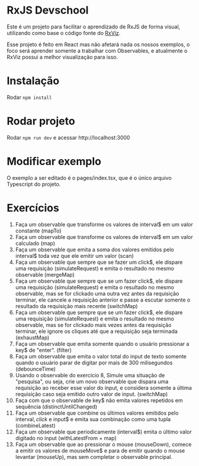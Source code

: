 # RxJS Devschool

Este é um projeto para facilitar o aprendizado de RxJS de forma visual, utilizando como base o código fonte do [RxViz](https://rxviz.com/).

Esse projeto é feito em React mas não afetará nada os nossos exemplos, o foco será aprender somente a trabalhar com Observables, e atualmente o RxViz possui a melhor visualização para isso.

# Instalação

Rodar `npm install`

# Rodar projeto

Rodar `npm run dev` e acessar http://localhost:3000

# Modificar exemplo

O exemplo a ser editado é o pages/index.tsx, que é o único arquivo Typescript do projeto. 


# Exercícios

1. Faça um observable que transforme os valores de interval$ em um valor constante (mapTo)
2. Faça um observable que transforme os valores de interval$ em um valor calculado (map)
3. Faça um observable que emita a soma dos valores emitidos pelo interval$ toda vez que ele emitir um valor (scan)
4. Faça um observable que sempre que se fazer um click$, ele dispare uma requisição (simulateRequest) e emita o resultado no mesmo observable (mergeMap)
5. Faça um observable que sempre que se um fazer click$, ele  dispare uma requisição (simulateRequest) e emita o resultado no mesmo observable, mas se for clickado uma outra vez antes da requisição terminar, ele cancele a requisição anterior e passe a escutar somente o resultado da requisição mais recente (switchMap)
6. Faça um observable que sempre que se um fazer click$, ele  dispare uma requisição (simulateRequest) e emita o resultado no mesmo observable, mas se for clickado mais vezes antes da requisição terminar, ele ignore os cliques até que a requisição seja terminada (exhaustMap)
7. Faça um observable que emita somente quando o usuário pressionar a key$ de "enter". (filter)
8. Faça um observable que emita o valor total do input de texto somente quando o usuário parar de digitar por mais de 300 milisegundos (debounceTime)
9. Usando o observable do exercício 8, Simule uma situação de "pesquisa", ou seja, crie um novo observable que dispara uma requisição ao receber esse valor do input, e considera somente a última requisição caso seja emitido outro valor de input. (switchMap)
10. Faça com que o observable de key$ não emita valores repetidos em sequência (distinctUntilChanged)
11. Faça um observable que combine os últimos valores emitidos pelo interval$, click$ e input$ e emita sua combinação como uma tupla (combineLatest)
12. Faça um observable que periodicamente (interval$) emita o último valor digitado no input (withLatestFrom + map)
13. Faça um observable que ao pressionar o mouse (mouseDown), comece a emitir os valores de mouseMove$ e para de emitir quando o mouse levantar (mouseUp), mas sem completar o observable principal.

